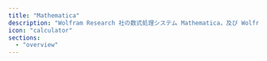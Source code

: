 ```yaml
---
title: "Mathematica"
description: "Wolfram Research 社の数式処理システム Mathematica，及び Wolfram 言語の使用方法です．"
icon: "calculator"
sections:
  - "overview"
---
```

